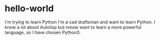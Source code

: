 # hello-world
I'm trying to learn Python
I'm a cad draftsman and want to learn Python. I know a lot about Autolisp but nmow want to learn a more powerful language, so I have chosen Python3.
